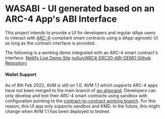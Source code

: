 # WASABI - UI generated based on an ARC-4 App's ABI Interface

This project intends to provide a UI for developers and regular dApp users to interact with [ARC-4](https://github.com/algorandfoundation/ARCs/blob/main/ARCs/arc-0004.md)-compliant smart contracts using a dApp-agnostic UI as long as the contract interface is provided.

The following is a working demo integrated with an ARC-4 smart contract's interface.
[Netlify Live Demo Site](https://arc4-erc20-abi-demo.netlify.app/)
[nullun/ARC4-ERC20-ABI-DEMO Github Repository](https://github.com/nullun/ARC4-ERC20-ABI-DEMO)

#### Wallet Support

As of 8th Feb 2022, AVM is still on 1.0. AVM 1.1 which supports ARC-4 apps have not been merged to the main branch of [go-algorand](https://github.com/algorand/go-algorand). Developers can only develop and test their ARC-4 smart contracts using sandbox with configuration pointing to the [contract-to-contract working branch](https://github.com/algorand/go-algorand/pull/3397). For this reason, this UI app only supports sandbox and KMD. In the future, this might change when AVM 1.1 has been deployed to testnet.

